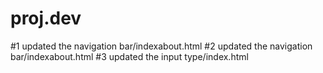 # proj.dev
#1 updated the navigation bar/indexabout.html
#2 updated the navigation bar/indexabout.html
#3 updated the input type/index.html
